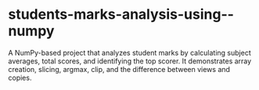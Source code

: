 # students-marks-analysis-using--numpy
A NumPy-based project that analyzes student marks by calculating subject averages, total scores, and identifying the top scorer. It demonstrates array creation, slicing, argmax, clip, and the difference between views and copies.
